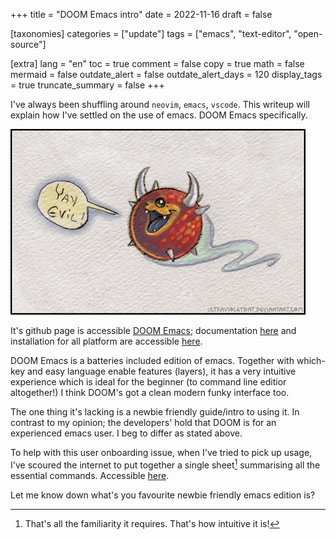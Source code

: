 +++
title = "DOOM Emacs intro"
date = 2022-11-16
draft = false

[taxonomies]
categories = ["update"]
tags = ["emacs", "text-editor", "open-source"]

[extra]
lang = "en"
toc = true
comment = false
copy = true
math = false
mermaid = false
outdate_alert = false
outdate_alert_days = 120
display_tags = true
truncate_summary = false
+++

I've always been shuffling around `neovim`, `emacs`, `vscode`. This writeup will explain how I've settled on the use of emacs. DOOM Emacs specifically.

![doom_logo](/img/yay_evil_by_ultravioletbat_d1uicfh.jpg)

It's github page is accessible [DOOM Emacs](https://github.com/doomemacs/doomemacs); documentation [here](https://github.com/doomemacs/doomemacs/blob/master/docs/index.org) and installation for all platform are accessible [here](https://github.com/doomemacs/doomemacs/blob/master/docs/getting_started.org).

DOOM Emacs is a batteries included edition of emacs. Together with which-key and easy language enable features (layers), it has a very intuitive experience which is ideal for the beginner (to command line editior altogether!) I think DOOM's got a clean modern funky interface too.

The one thing it's lacking is a newbie friendly guide/intro to using it. In contrast to my opinion; the developers' hold that DOOM is for an experienced emacs user. I beg to differ as stated above.

To help with this user onboarding issue, when I've tried to pick up usage, I've scoured the internet to put together a single sheet[^1] summarising all the essential commands. Accessible [here](/img/doom-cmds.pdf).

Let me know down what's you favourite newbie friendly emacs edition is?

[^1]: That's all the familiarity it requires. That's how intuitive it is!
